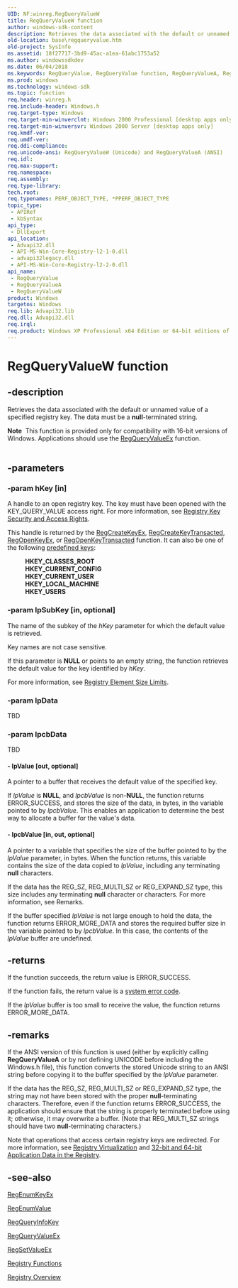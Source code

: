 ```yaml
---
UID: NF:winreg.RegQueryValueW
title: RegQueryValueW function
author: windows-sdk-content
description: Retrieves the data associated with the default or unnamed value of a specified registry key. The data must be a null-terminated string.
old-location: base\regqueryvalue.htm
old-project: SysInfo
ms.assetid: 18f27717-3bd9-45ac-a1ea-61abc1753a52
ms.author: windowssdkdev
ms.date: 06/04/2018
ms.keywords: RegQueryValue, RegQueryValue function, RegQueryValueA, RegQueryValueW, _win32_regqueryvalue, base.regqueryvalue, winreg/RegQueryValue, winreg/RegQueryValueA, winreg/RegQueryValueW
ms.prod: windows
ms.technology: windows-sdk
ms.topic: function
req.header: winreg.h
req.include-header: Windows.h
req.target-type: Windows
req.target-min-winverclnt: Windows 2000 Professional [desktop apps only]
req.target-min-winversvr: Windows 2000 Server [desktop apps only]
req.kmdf-ver: 
req.umdf-ver: 
req.ddi-compliance: 
req.unicode-ansi: RegQueryValueW (Unicode) and RegQueryValueA (ANSI)
req.idl: 
req.max-support: 
req.namespace: 
req.assembly: 
req.type-library: 
tech.root: 
req.typenames: PERF_OBJECT_TYPE, *PPERF_OBJECT_TYPE
topic_type:
 - APIRef
 - kbSyntax
api_type:
 - DllExport
api_location:
 - Advapi32.dll
 - API-MS-Win-Core-Registry-l2-1-0.dll
 - advapi32legacy.dll
 - API-MS-Win-Core-Registry-l2-2-0.dll
api_name:
 - RegQueryValue
 - RegQueryValueA
 - RegQueryValueW
product: Windows
targetos: Windows
req.lib: Advapi32.lib
req.dll: Advapi32.dll
req.irql: 
req.product: Windows XP Professional x64 Edition or 64-bit editions of     Windows Server 2003
---
```


# RegQueryValueW function


## -description


Retrieves the data associated with the default or unnamed value of a specified registry key. The data must be a <b>null</b>-terminated string.
<div class="alert"><b>Note</b>  This function is provided only for compatibility with 16-bit versions of Windows. Applications should use the 
<a href="https://msdn.microsoft.com/202d253a-10ff-40e7-8eec-a49717443b81">RegQueryValueEx</a> function.</div><div> </div>

## -parameters




### -param hKey [in]

A handle to an open registry key. The key must have been opened with the KEY_QUERY_VALUE access right. For more information, see 
<a href="https://msdn.microsoft.com/266d5c8e-1bcd-48e5-bc06-2fbc956d8658">Registry Key Security and Access Rights</a>. 




This handle is returned by the 
<a href="https://msdn.microsoft.com/e9ffad7f-c0b6-44ce-bf22-fbe45ca98bf4">RegCreateKeyEx</a>, <a href="https://msdn.microsoft.com/f18e5ff9-41c3-4c26-8d01-a8ec69bcdef2">RegCreateKeyTransacted</a>, <a href="https://msdn.microsoft.com/c8a590f2-3249-437f-a320-c7443d42b792">RegOpenKeyEx</a>, or 
<a href="https://msdn.microsoft.com/11663ed2-d17c-4f08-be7b-9b591271fbcd">RegOpenKeyTransacted</a> function. It can also be one of the following 
<a href="https://msdn.microsoft.com/db747656-b414-4594-ad39-6b476799060c">predefined keys</a>:<dl>
<dd><b>HKEY_CLASSES_ROOT</b></dd>
<dd><b>HKEY_CURRENT_CONFIG</b></dd>
<dd><b>HKEY_CURRENT_USER</b></dd>
<dd><b>HKEY_LOCAL_MACHINE</b></dd>
<dd><b>HKEY_USERS</b></dd>
</dl>



### -param lpSubKey [in, optional]

The name of the subkey of the <i>hKey</i> parameter for which the default value is retrieved. 

Key names are not case sensitive.

If this parameter is <b>NULL</b> or points to an empty string, the function retrieves the default value for the key identified by <i>hKey</i>.

For more information, see 
<a href="https://msdn.microsoft.com/a6d3a884-f181-46a5-b655-226c68792e08">Registry Element Size Limits</a>.


### -param lpData

TBD


### -param lpcbData

TBD




#### - lpValue [out, optional]

A pointer to a buffer that receives the default value of the specified key. 




If <i>lpValue</i> is <b>NULL</b>, and <i>lpcbValue</i> is non-<b>NULL</b>, the function returns ERROR_SUCCESS, and stores the size of the data, in bytes, in the variable pointed to by <i>lpcbValue</i>. This enables an application to determine the best way to allocate a buffer for the value's data.


#### - lpcbValue [in, out, optional]

A pointer to a variable that specifies the size of the buffer pointed to by the <i>lpValue</i> parameter, in bytes. When the function returns, this variable contains the size of the data copied to <i>lpValue</i>, including any terminating <b>null</b> characters. 




If the data has the REG_SZ, REG_MULTI_SZ or REG_EXPAND_SZ type, this size includes any terminating <b>null</b> character or characters. For more information, see Remarks.

If the buffer specified <i>lpValue</i> is not large enough to hold the data, the function returns ERROR_MORE_DATA and stores the required buffer size in the variable pointed to by <i>lpcbValue</i>. In this case, the contents of the <i>lpValue</i> buffer are undefined.


## -returns



If the function succeeds, the return value is ERROR_SUCCESS.

If the function fails, the return value is a 
<a href="https://msdn.microsoft.com/4a3a8feb-a05f-4614-8f04-1f507da7e5b7">system error code</a>.

If the <i>lpValue</i> buffer is too small to receive the value, the function returns ERROR_MORE_DATA.




## -remarks



If the ANSI version of this function is used (either by explicitly calling <b>RegQueryValueA</b> or by not defining UNICODE before including the Windows.h file), this function converts the stored Unicode string to an ANSI string before copying it to the buffer specified by the <i>lpValue</i> parameter.

If the data has the REG_SZ, REG_MULTI_SZ or REG_EXPAND_SZ type, the string may not have been stored with the proper <b>null</b>-terminating characters.  Therefore, even if the function returns ERROR_SUCCESS, the application should ensure that the string is properly terminated before using it; otherwise, it may overwrite a buffer. (Note that REG_MULTI_SZ strings should have two <b>null</b>-terminating characters.)

Note that operations that access certain registry keys are redirected. For more information,  see <a href="https://msdn.microsoft.com/dace2f65-df60-419a-8be8-ab60668e6396">Registry Virtualization</a> and <a href="https://msdn.microsoft.com/08dc034c-15ce-41d9-8e74-a49b61ad40a6">32-bit and 64-bit Application Data in the Registry</a>.




## -see-also




<a href="https://msdn.microsoft.com/647d34cc-01ba-4389-be29-b099ed198e7c">RegEnumKeyEx</a>



<a href="https://msdn.microsoft.com/7014ff96-c655-486f-af32-180b87281b06">RegEnumValue</a>



<a href="https://msdn.microsoft.com/25eb2cd2-9fdd-4d6f-8071-daab56f9aae1">RegQueryInfoKey</a>



<a href="https://msdn.microsoft.com/202d253a-10ff-40e7-8eec-a49717443b81">RegQueryValueEx</a>



<a href="https://msdn.microsoft.com/29b0e27c-4999-4e92-bd8b-bba74920bccc">RegSetValueEx</a>



<a href="https://msdn.microsoft.com/a490b748-42e8-462b-9a7f-a8b21438ea79">Registry Functions</a>



<a href="https://msdn.microsoft.com/ffb06903-593e-47ce-adb2-baed5d379110">Registry Overview</a>
 

 

